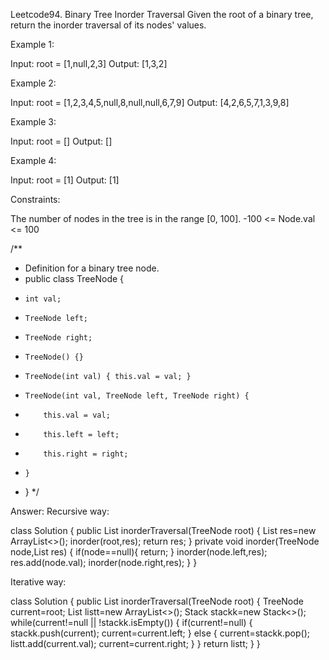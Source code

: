 Leetcode94. Binary Tree Inorder Traversal
Given the root of a binary tree, return the inorder traversal of its nodes' values.

Example 1:

Input: root = [1,null,2,3]
Output: [1,3,2]

Example 2:

Input: root = [1,2,3,4,5,null,8,null,null,6,7,9]
Output: [4,2,6,5,7,1,3,9,8]

Example 3:

Input: root = []
Output: []

Example 4:

Input: root = [1]
Output: [1]

 

Constraints:

The number of nodes in the tree is in the range [0, 100].
-100 <= Node.val <= 100

/**
 * Definition for a binary tree node.
 * public class TreeNode {
 *     int val;
 *     TreeNode left;
 *     TreeNode right;
 *     TreeNode() {}
 *     TreeNode(int val) { this.val = val; }
 *     TreeNode(int val, TreeNode left, TreeNode right) {
 *         this.val = val;
 *         this.left = left;
 *         this.right = right;
 *     }
 * }
 */


Answer:
Recursive way:

class Solution {
    public List<Integer> inorderTraversal(TreeNode root) {
       List<Integer> res=new ArrayList<>();
        inorder(root,res);
        return res;
    }
    private void inorder(TreeNode node,List<Integer> res)
    {
        if(node==null){
            return;
        }
        inorder(node.left,res);
        res.add(node.val);
        inorder(node.right,res);
    }
}

Iterative way:

class Solution {
    public List<Integer> inorderTraversal(TreeNode root) {
       TreeNode current=root;
       List<Integer> listt=new ArrayList<>();
       Stack<TreeNode> stackk=new Stack<>();
       while(current!=null || !stackk.isEmpty())
       {
       if(current!=null)
       {
        stackk.push(current);
        current=current.left;
       }
       else
       {
        current=stackk.pop();
        listt.add(current.val);
        current=current.right;
       }
       }
       return listt;
    }
}

